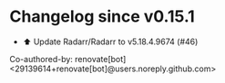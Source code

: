 # Changelog since v0.15.1
- ⬆️ Update Radarr/Radarr to v5.18.4.9674 (#46)

Co-authored-by: renovate[bot] <29139614+renovate[bot]@users.noreply.github.com> 
